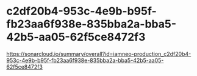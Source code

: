# c2df20b4-953c-4e9b-b95f-fb23aa6f938e-835bba2a-bba5-42b5-aa05-62f5ce8472f3
https://sonarcloud.io/summary/overall?id=iamneo-production_c2df20b4-953c-4e9b-b95f-fb23aa6f938e-835bba2a-bba5-42b5-aa05-62f5ce8472f3
